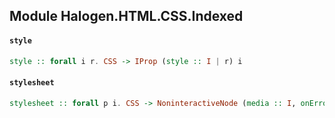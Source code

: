 ## Module Halogen.HTML.CSS.Indexed

#### `style`

``` purescript
style :: forall i r. CSS -> IProp (style :: I | r) i
```

#### `stylesheet`

``` purescript
stylesheet :: forall p i. CSS -> NoninteractiveNode (media :: I, onError :: I, onLoad :: I, scoped :: I, mediaType :: I) p i
```


